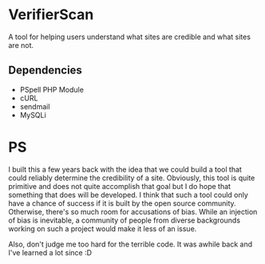 # VerifierScan
A tool for helping users understand what sites are credible and what sites are not.


## Dependencies
- PSpell PHP Module
- cURL
- sendmail
- MySQLi

# PS
I built this a few years back with the idea that we could build a tool that could reliably determine the credibility of a site. Obviously, this tool is quite primitive and does not quite accomplish that goal but I do hope that something that does will be developed. I think that such a tool could only have a chance of success if it is built by the open source community. Otherwise, there's so much room for accusations of bias. While an injection of bias is inevitable, a community of people from diverse backgrounds working on such a project would make it less of an issue.

Also, don't judge me too hard for the terrible code. It was awhile back and I've learned a lot since :D
